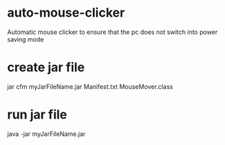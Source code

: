 # auto-mouse-clicker
Automatic mouse clicker to ensure that the pc does not switch into power saving mode

# create jar file
jar cfm myJarFileName.jar Manifest.txt MouseMover.class

# run jar file
java -jar myJarFileName.jar

